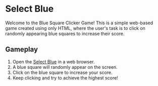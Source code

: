 # Select Blue

Welcome to the Blue Square Clicker Game! This is a simple web-based game created using only HTML, where the user's task is to click on randomly appearing blue squares to increase their score.

## Gameplay

1. Open the [Select Blue](https://arshdeeps1ngh.github.io/Select_blue/) in a web browser.
2. A blue square will randomly appear on the screen.
3. Click on the blue square to increase your score.
4. Keep clicking and try to achieve the highest score!
